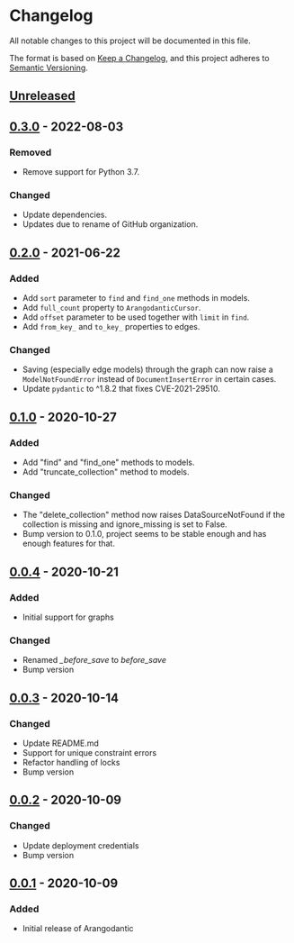 # Changelog

All notable changes to this project will be documented in this file.

The format is based on [Keep a Changelog](https://keepachangelog.com/en/1.1.0/), and
this project adheres to [Semantic Versioning](https://semver.org/spec/v2.0.0.html).

## [Unreleased]

## [0.3.0] - 2022-08-03

### Removed

- Remove support for Python 3.7.

### Changed

- Update dependencies.
- Updates due to rename of GitHub organization.

## [0.2.0] - 2021-06-22

### Added

- Add `sort` parameter to `find` and `find_one` methods in models.
- Add `full_count` property to `ArangodanticCursor`.
- Add `offset` parameter to be used together with `limit` in `find`.
- Add `from_key_` and `to_key_` properties to edges.

### Changed

- Saving (especially edge models) through the graph can now raise a `ModelNotFoundError`
  instead of `DocumentInsertError` in certain cases.
- Update `pydantic` to ^1.8.2 that fixes CVE-2021-29510.

## [0.1.0] - 2020-10-27

### Added

- Add "find" and "find_one" methods to models.
- Add "truncate_collection" method to models.

### Changed

- The "delete_collection" method now raises DataSourceNotFound if the collection is
  missing and ignore_missing is set to False.
- Bump version to 0.1.0, project seems to be stable enough and has enough features for
  that.

## [0.0.4] - 2020-10-21

### Added

- Initial support for graphs

### Changed

- Renamed _\_before_save_ to _before_save_
- Bump version

## [0.0.3] - 2020-10-14

### Changed

- Update README.md
- Support for unique constraint errors
- Refactor handling of locks
- Bump version

## [0.0.2] - 2020-10-09

### Changed

- Update deployment credentials
- Bump version

## [0.0.1] - 2020-10-09

### Added

- Initial release of Arangodantic

[unreleased]: https://github.com/ioxiocom/arangodantic/compare/0.3.0...HEAD
[0.3.0]: https://github.com/ioxiocom/arangodantic/compare/0.2.0...0.3.0
[0.2.0]: https://github.com/ioxiocom/arangodantic/compare/0.1.0...0.2.0
[0.1.0]: https://github.com/ioxiocom/arangodantic/compare/0.0.4...0.1.0
[0.0.4]: https://github.com/ioxiocom/arangodantic/compare/0.0.3...0.0.4
[0.0.3]: https://github.com/ioxiocom/arangodantic/compare/0.0.2...0.0.3
[0.0.2]: https://github.com/ioxiocom/arangodantic/compare/0.0.1...0.0.2
[0.0.1]: https://github.com/ioxiocom/arangodantic/releases/tag/0.0.1
